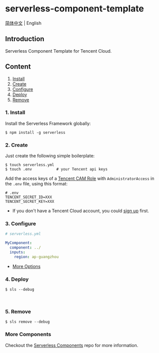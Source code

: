 # serverless-component-template

[简体中文](./README.zh-CN.md) | English

## Introduction

Serverless Component Template for Tencent Cloud.

## Content

1. [Install](#1-install)
2. [Create](#2-create)
3. [Configure](#3-configure)
4. [Deploy](#4-deploy)
5. [Remove](#5-Remove)

### 1. Install

Install the Serverless Framework globally:

```shell
$ npm install -g serverless
```

### 2. Create

Just create the following simple boilerplate:

```shell
$ touch serverless.yml
$ touch .env           # your Tencent api keys
```

Add the access keys of a [Tencent CAM Role](https://console.cloud.tencent.com/cam/capi) with `AdministratorAccess` in the `.env` file, using this format:

```
# .env
TENCENT_SECRET_ID=XXX
TENCENT_SECRET_KEY=XXX
```

- If you don't have a Tencent Cloud account, you could [sign up](https://intl.cloud.tencent.com/register) first.

### 3. Configure

```yml
# serverless.yml

MyComponent:
  component: ../
  inputs:
    region: ap-guangzhou
```

- [More Options](./docs/configure.md)

### 4. Deploy

```shell
$ sls --debug
```

&nbsp;

### 5. Remove

```shell
$ sls remove --debug
```

### More Components

Checkout the [Serverless Components](https://github.com/serverless/components) repo for more information.
